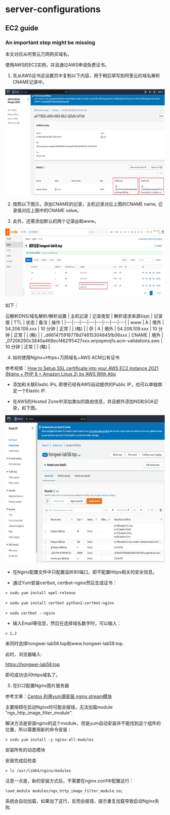 # server-configurations

## EC2 guide
### An important step might be missing

本文对应从阿里云万网购买域名。

使用AWS的EC2实例，并且通过AWS申请免费证书。

1. 先从AWS证书这设置页中复制以下内容，用于稍后填写到阿里云的域名解析CNAME记录中。
<img src="images/aws_cert.jpg" width="800" height="335" />

2. 按照以下图示，添加CNAME的记录，主机记录对应上图的CNAME name, 记录值对应上图中的CNAME value。

3. 此外，还需添加默认的两个记录@和www。

<img src="images/阿里云域名解析设置.jpg" width="800" height="215" />

如下：

云解析DNS/域名解析/解析设置
| 主机记录 | 记录类型 | 解析请求来源(isp) | 记录值 | TTL | 状态 | 备注 | 操作 |
|---|---|---|---|---|---|---|---|
| www | A | 境外 | 54.206.109.xxx | 10 分钟 | 正常 | | (略) |
| @ | A | 境外 | 54.206.109.xxx | 10 分钟 | 正常 | | (略) |
| _d661475918778d74815304845fb06xxx | CNAME | 境外 | _07206290c3840a469ecf4621f5427xxx.wrpxpmnjfs.acm-validations.aws | 10 分钟 | 正常 | | (略) |

4. 如何使用Nginx+Https+万网域名+AWS ACM公有证书

参考视频：[How to Setup SSL certificate into your AWS EC2 instance 2021 (Nginx + PHP 8 + Amazon Linux 2) by 
AWS With Atiq](https://www.youtube.com/watch?v=_3t-DZEPSIg)

- 添加和关联Elastic IPs, 即使已经有AWS自动提供的Public IP，也可以单独绑定一个Elastic IP.

- 在AWS的Hosted Zone中添加类似的路由信息，并且额外添加NS和SOA记录，如下图。

<img src="images/hosted_zone.jpg" width="800" height="468" />

- 在Nginx配置文件中只配置监听80端口，即不配置Https相关的安全信息。

- 通过Yum安装certbot, certbot-nginx然后生成证书：

```
> sodu yum install epel-release

> sodu yum install certbot python2-certbot-nginx

> sodu certbot --nginx
```

- 输入Email等信息，然后在选择域名数字时，可以输入：

```
> 1,2
```

来同时选择hongwei-lab58.top和www.hongwei-lab58.top.

此时，浏览器输入:

https://hongwei-lab58.top 

即可成功访问https域名了。


5. 在EC2配置Nginx图片服务器

参考文章：[Centos 利用yum源安装 nginx stream模块](https://blog.csdn.net/lanwilliam/article/details/125844808)

主要阻碍在启动Nginx时可能会报错，无法加载module "ngx_http_image_filter_module".

解决方法是安装nginx的这个module，但是yum自动安装并不能找到这个组件的位置，所以需要用新的命令安装：

```
> sodu yum install -y nginx-all-modules
```

安装所有的动态模块

安装完成后检查

```
> ls /usr/lib64/nginx/modules
```

注意一点是，新的安装方式后，不需要在nginx.conf中配置这行：

```
load_module modules/ngx_http_image_filter_module.so;
```

系统会自动加载，如果加了这行，反而会报错，提示重复加载导致启动Nginx失败.

